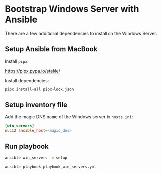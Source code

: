 # Bootstrap Windows Server with Ansible

There are a few additional dependencies to install on the Windows Server.

## Setup Ansible from MacBook

Install `pipx`:

https://pipx.pypa.io/stable/

Install dependencies:

```sh
pipx install-all pipx-lock.json
```

## Setup inventory file

Add the magic DNS name of the Windows server to `hosts.ini`:

```ini
[win_servers]
nuc12 ansible_host=<magic_dns>
```

## Run playbook

```sh
ansible win_servers -m setup
```

```sh
ansible-playbook playbook_win_servers.yml
```
